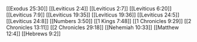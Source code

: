 [[Exodus 25:30]]
[[Leviticus 2:4]]
[[Leviticus 2:7]]
[[Leviticus 6:20]]
[[Leviticus 7:9]]
[[Leviticus 19:35]]
[[Leviticus 19:36]]
[[Leviticus 24:5]]
[[Leviticus 24:8]]
[[Numbers 3:50]]
[[1 Kings 7:48]]
[[1 Chronicles 9:29]]
[[2 Chronicles 13:11]]
[[2 Chronicles 29:18]]
[[Nehemiah 10:33]]
[[Matthew 12:4]]
[[Hebrews 9:2]]
